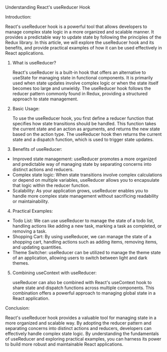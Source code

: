 Understanding React's useReducer Hook

Introduction:

React's useReducer hook is a powerful tool that allows developers to manage complex state logic in a more organized and scalable manner. It provides a predictable way to update state by following the principles of the Redux library. In this article, we will explore the useReducer hook and its benefits, and provide practical examples of how it can be used effectively in React applications.

1. What is useReducer?

    React's useReducer is a built-in hook that offers an alternative to useState for managing state in functional components. It is primarily used when state updates involve complex logic or when the state itself becomes too large and unwieldy. The useReducer hook follows the reducer pattern commonly found in Redux, providing a structured approach to state management.

2. Basic Usage:

    To use the useReducer hook, you first define a reducer function that specifies how state transitions should be handled. This function takes the current state and an action as arguments, and returns the new state based on the action type. The useReducer hook then returns the current state and a dispatch function, which is used to trigger state updates.

3. Benefits of useReducer:

* Improved state management: useReducer promotes a more organized and predictable way of managing state by separating concerns into distinct actions and reducers.
* Complex state logic: When state transitions involve complex calculations or depend on multiple variables, useReducer allows you to encapsulate that logic within the reducer function.
* Scalability: As your application grows, useReducer enables you to handle more complex state management without sacrificing readability or maintainability.

4. Practical Examples:

* Todo List: We can use useReducer to manage the state of a todo list, handling actions like adding a new task, marking a task as completed, or removing a task.
* Shopping Cart: By using useReducer, we can manage the state of a shopping cart, handling actions such as adding items, removing items, and updating quantities.
* Theme Switcher: useReducer can be utilized to manage the theme state of an application, allowing users to switch between light and dark themes.

5. Combining useContext with useReducer:

    useReducer can also be combined with React's useContext hook to share state and dispatch functions across multiple components. This combination offers a powerful approach to managing global state in a React application.

Conclusion:

React's useReducer hook provides a valuable tool for managing state in a more organized and scalable way. By adopting the reducer pattern and separating concerns into distinct actions and reducers, developers can effectively handle complex state logic. By understanding the fundamentals of useReducer and exploring practical examples, you can harness its power to build more robust and maintainable React applications.
